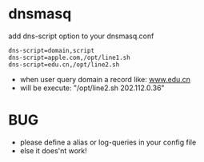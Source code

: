 dnsmasq
=======

add dns-script option to your dnsmasq.conf

    dns-script=domain,script
    dns-script=apple.com,/opt/line1.sh
    dns-script=edu.cn,/opt/line2.sh

* when user query domain a record like: www.edu.cn
* will be execute: "/opt/line2.sh 202.112.0.36"

BUG
=======
* please define a alias or log-queries in your config file
* else it does'nt work!
